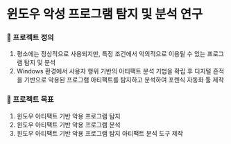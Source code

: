 # 윈도우 악성 프로그램 탐지 및 분석 연구

### 📌 프로젝트 정의

1. 평소에는 정상적으로 사용되지만, 특정 조건에서 악의적으로 이용될 수 있는 프로그램 탐지 및 분석
2. Windows 환경에서 사용자 행위 기반의 아티팩트 분석 기법을 확립 후 디지털 흔적을 기반으로 악용된 프로그램 아티팩트를 탐지하고 분석하여 포렌식 자동화 툴 제작

### 📌 프로젝트 목표

1. 윈도우 아티팩트 기반 악용 프로그램 탐지
2. 윈도우 아티팩트 기반 악용 프로그램 분석
3. 윈도우 아티팩트 기반 악용 프로그램 탐지 아티팩트 분석 도구 제작
